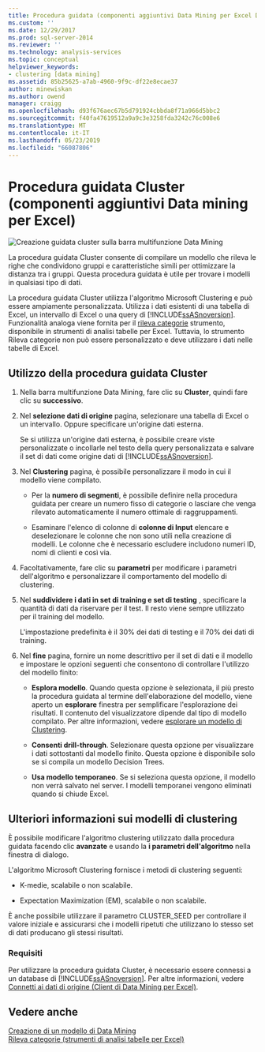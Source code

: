 ```yaml
---
title: Procedura guidata (componenti aggiuntivi Data Mining per Excel Data) del cluster | Microsoft Docs
ms.custom: ''
ms.date: 12/29/2017
ms.prod: sql-server-2014
ms.reviewer: ''
ms.technology: analysis-services
ms.topic: conceptual
helpviewer_keywords:
- clustering [data mining]
ms.assetid: 85b25625-a7ab-4960-9f9c-df22e8ecae37
author: minewiskan
ms.author: owend
manager: craigg
ms.openlocfilehash: d93f676aec67b5d791924cbbda8f71a966d5bbc2
ms.sourcegitcommit: f40fa47619512a9a9c3e3258fda3242c76c008e6
ms.translationtype: MT
ms.contentlocale: it-IT
ms.lasthandoff: 05/23/2019
ms.locfileid: "66087806"
---
```

# <a name="cluster-wizard-data-mining-add-ins-for-excel"></a>Procedura guidata Cluster (componenti aggiuntivi Data mining per Excel)
  ![Creazione guidata cluster sulla barra multifunzione Data Mining](media/dmc-cluster.gif "guidata Cluster sulla barra multifunzione Data Mining")  
  
 La procedura guidata Cluster consente di compilare un modello che rileva le righe che condividono gruppi e caratteristiche simili per ottimizzare la distanza tra i gruppi. Questa procedura guidata è utile per trovare i modelli in qualsiasi tipo di dati.  
  
 La procedura guidata Cluster utilizza l'algoritmo Microsoft Clustering e può essere ampiamente personalizzata. Utilizza i dati esistenti di una tabella di Excel, un intervallo di Excel o una query di [!INCLUDE[ssASnoversion](../includes/ssasnoversion-md.md)]. Funzionalità analoga viene fornita per il [rileva categorie](detect-categories-table-analysis-tools-for-excel.md) strumento, disponibile in strumenti di analisi tabelle per Excel. Tuttavia, lo strumento Rileva categorie non può essere personalizzato e deve utilizzare i dati nelle tabelle di Excel.  
  
## <a name="using-the-cluster-wizard"></a>Utilizzo della procedura guidata Cluster  
  
1.  Nella barra multifunzione Data Mining, fare clic su **Cluster**, quindi fare clic su **successivo**.  
  
2.  Nel **selezione dati di origine** pagina, selezionare una tabella di Excel o un intervallo. Oppure specificare un'origine dati esterna.  
  
     Se si utilizza un'origine dati esterna, è possibile creare viste personalizzate o incollarle nel testo della query personalizzata e salvare il set di dati come origine dati di [!INCLUDE[ssASnoversion](../includes/ssasnoversion-md.md)].  
  
3.  Nel **Clustering** pagina, è possibile personalizzare il modo in cui il modello viene compilato.  
  
    -   Per la **numero di segmenti**, è possibile definire nella procedura guidata per creare un numero fisso di categorie o lasciare che venga rilevato automaticamente il numero ottimale di raggruppamenti.  
  
    -   Esaminare l'elenco di colonne di **colonne di Input** elencare e deselezionare le colonne che non sono utili nella creazione di modelli. Le colonne che è necessario escludere includono numeri ID, nomi di clienti e così via.  
  
4.  Facoltativamente, fare clic su **parametri** per modificare i parametri dell'algoritmo e personalizzare il comportamento del modello di clustering.  
  
5.  Nel **suddividere i dati in set di training e set di testing** , specificare la quantità di dati da riservare per il test. Il resto viene sempre utilizzato per il training del modello.  
  
     L'impostazione predefinita è il 30% dei dati di testing e il 70% dei dati di training.  
  
6.  Nel **fine** pagina, fornire un nome descrittivo per il set di dati e il modello e impostare le opzioni seguenti che consentono di controllare l'utilizzo del modello finito:  
  
    -   **Esplora modello**. Quando questa opzione è selezionata, il più presto la procedura guidata al termine dell'elaborazione del modello, viene aperto un **esplorare** finestra per semplificare l'esplorazione dei risultati. Il contenuto del visualizzatore dipende dal tipo di modello compilato. Per altre informazioni, vedere [esplorare un modello di Clustering](browsing-a-clustering-model.md).  
  
    -   **Consenti drill-through**. Selezionare questa opzione per visualizzare i dati sottostanti dal modello finito. Questa opzione è disponibile solo se si compila un modello Decision Trees.  
  
    -   **Usa modello temporaneo**. Se si seleziona questa opzione, il modello non verrà salvato nel server. I modelli temporanei vengono eliminati quando si chiude Excel.  
  
## <a name="more-about-clustering-models"></a>Ulteriori informazioni sui modelli di clustering  
 È possibile modificare l'algoritmo clustering utilizzato dalla procedura guidata facendo clic **avanzate** e usando la **i parametri dell'algoritmo** nella finestra di dialogo.  
  
 L'algoritmo Microsoft Clustering fornisce i metodi di clustering seguenti:  
  
-   K-medie, scalabile o non scalabile.  
  
-   Expectation Maximization (EM), scalabile o non scalabile.  
  
 È anche possibile utilizzare il parametro CLUSTER_SEED per controllare il valore iniziale e assicurarsi che i modelli ripetuti che utilizzano lo stesso set di dati producano gli stessi risultati.  
  
### <a name="requirements"></a>Requisiti  
 Per utilizzare la procedura guidata Cluster, è necessario essere connessi a un database di [!INCLUDE[ssASnoversion](../includes/ssasnoversion-md.md)]. Per altre informazioni, vedere [Connetti ai dati di origine &#40;Client di Data Mining per Excel&#41;](connect-to-source-data-data-mining-client-for-excel.md).  
  
## <a name="see-also"></a>Vedere anche  
 [Creazione di un modello di Data Mining](creating-a-data-mining-model.md)   
 [Rileva categorie &#40;strumenti di analisi tabelle per Excel&#41;](detect-categories-table-analysis-tools-for-excel.md)  
  
  

